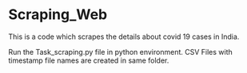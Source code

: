 # Scraping_Web
This is a code which scrapes the details about covid 19 cases in India.

Run the Task_scraping.py file in python environment.
CSV Files with timestamp file names are created in same folder.
